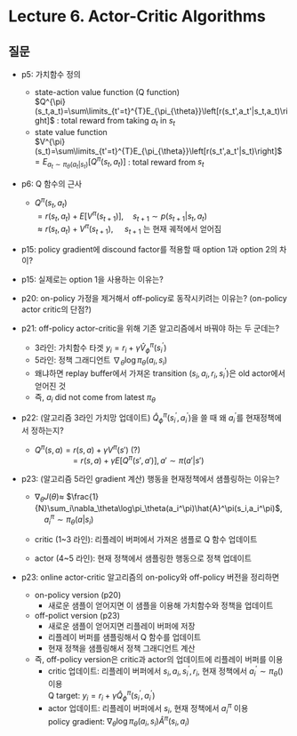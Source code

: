 # Lecture 6. Actor-Critic Algorithms

## 질문
- p5: 가치함수 정의
  - state-action value function (Q function)    
    $Q^{\pi}(s_t,a_t)=\sum\limits_{t'=t}^{T}E_{\pi_{\theta}}\left[r(s_t',a_t'|s_t,a_t)\right]$ : total reward from taking $a_t$ in $s_t$      
  - state value function   
    $V^{\pi}(s_t)=\sum\limits_{t'=t}^{T}E_{\pi_{\theta}}\left[r(s_t',a_t'|s_t)\right]$ 
    $=E_{a_t\sim\pi_{\theta}(a_t|s_t)}\left[Q^{\pi}(s_t,a_t)\right]$ : total reward from  $s_t$   
- p6: Q 함수의 근사
  - $Q^{\pi}(s_t,a_t)$  
    $= r(s_t,a_t)+E\left[V^{\pi}(s_{t+1})\right], \quad s_{t+1}\sim p(s_{t+1}|s_t,a_t)$    
    $\approx r(s_t,a_t) + V^{\pi}(s_{t+1})$, $\quad s_{t+1}$ 는 현재 궤적에서 얻어짐
- p15: policy gradient에 discound factor를 적용할 때 option 1과 option 2의 차이?
- p15: 실제로는 option 1을 사용하는 이유는?
- p20: on-policy 가정을 제거해서 off-policy로 동작시키려는 이유는? (on-policy actor critic의 단점?)
- p21: off-policy actor-critic을 위해 기존 알고리즘에서 바꿔야 하는 두 군데는?
  - 3라인: 가치함수 타겟 $y_i=r_i+\gamma\hat{V}_{\phi}^\pi(s_i^{'})$
  - 5라인: 정책 그래디언트 $\nabla_\theta\log\pi_\theta(a_i,s_i)$
  - 왜냐하면 replay buffer에서 가져온 transition $(s_i,a_i,r_i,s_i^{'})$은 old actor에서 얻어진 것  
  - 즉, $a_i$ did not come from latest ${\pi}_{\theta}$
- p22: (알고리즘 3라인 가치망 업데이트) $\hat{Q}_{\phi}^{\pi}(s_i^{'},a_i^{'})$을 쓸 때
  왜 $a_i^{'}$를 현재정책에서 정하는지?
  - $Q^\pi(s,a)=r(s,a)+\gamma V^\pi(s')$  (?)  
    $\qquad\qquad=r(s,a)+\gamma E\left[Q^\pi(s',a')\right], a'\sim \pi(a'|s')$
- p23: (알고리즘 5라인 gradient 계산) 행동을 현재정책에서 샘플링하는 이유는?
  - $\nabla_\theta J(\theta)\approx$
    $\frac{1}{N}\sum_i\nabla_\theta\log\pi_\theta(a_i^\pi)\hat{A}^\pi(s_i,a_i^\pi)$,
    $\quad a_i^\pi\sim \pi_\theta(a|s_i)$
  - critic (1~3 라인): 리플레이 버퍼에서 가져온 샘플로 Q 함수 업데이트  
    
  - actor (4~5 라인): 현재 정책에서 샘플링한 행동으로 정책 업데이트  

- p23: online actor-critic 알고리즘의 on-policy와 off-policy 버전을 정리하면
  - on-policy version (p20)
    - 새로운 샘플이 얻어지면 이 샘플을 이용해 가치함수와 정책을 업데이트
  - off-polict version (p23)
    - 새로운 샘플이 얻어지면 리플레이 버퍼에 저장
    - 리플레이 버퍼를 샘플링해서 Q 함수를 업데이트
    - 현재 정책을 샘플링해서 정책 그래디언트 계산
  - 즉, off-policy version은 critic과 actor의 업데이트에 리플레이 버퍼를 이용
      - critic 업데이트: 리플레이 버퍼에서 $s_i,a_i,s_i^{'},r_i$, 현재 정책에서 $a_i^{'}\sim\pi_\theta()$ 이용  
        Q target: $y_i=r_i+\gamma\hat{Q} _{\phi}^{\pi}(s_i^{'},a_i^{'})$
      - actor 업데이트: 리플레이 버퍼에서 $s_i$, 현재 정책에서 $a_i^\pi$ 이용  
        policy gradient: $\nabla_\theta\log\pi_\theta(a_i,s_i)\hat{A}^\pi(s_i,a_i)$
        

   

